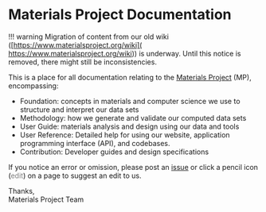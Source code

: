 # Materials Project Documentation

!!! warning
    Migration of content from our old wiki
    ([https://www.materialsproject.org/wiki](
    https://www.materialsproject.org/wiki)) is underway. Until this notice is
    removed, there might still be inconsistencies.

This is a place for all documentation relating to the
[Materials Project](https://materialsproject.org) (MP), encompassing:

* Foundation: concepts in materials and computer science we use to structure
and interpret our data sets
* Methodology: how we generate and validate our computed data sets
* User Guide: materials analysis and design using our data and tools
* User Reference: Detailed help for using our website,
application programming interface (API), and codebases.
* Contribution: Developer guides and design specifications

If you notice an error or omission, please post an [issue](
https://github.com/materialsproject/docs/issues/new) or click a pencil icon
(<span class="md-icon" style="color:grey">edit</span>) on a page to suggest an
edit to us.

Thanks,  
Materials Project Team

